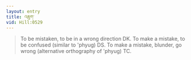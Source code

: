 ```yaml
---
layout: entry
title: འཆུག་
vid: Hill:0529
---
```

> To be mistaken, to be in a wrong direction DK. To make a mistake, to be confused (similar to 'phyug) DS. To make a mistake, blunder, go wrong (alternative orthography of 'phyug) TC.
